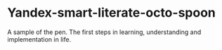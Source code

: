 # Yandex-smart-literate-octo-spoon
A sample of the pen. The first steps in learning, understanding and implementation in life.
